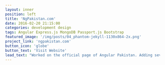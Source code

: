 ```yaml
---
layout: inner
position: left
title: 'NgPakistan.com'
date: 2016-02-20 21:15:00
categories: development design
tags: Angular Express.js MongoDB Passport.js Bootstrap
featured_image: '/img/posts/04_phantom-jekyll-1130x864-2x.png'
project_link: 'ngpakistan.com'
button_icon: 'globe'
button_text: 'Visit Website'
lead_text: "Worked on the official page of Angular Pakistan. Adding several features including authentication, event registration, dynamic forms and improved the overall design."
---
```

